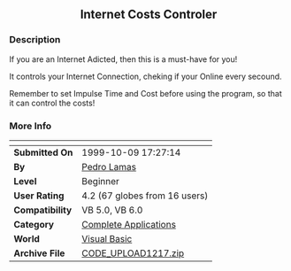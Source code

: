﻿<div align="center">

## Internet Costs Controler


</div>

### Description

If you are an Internet Adicted, then this is a must-have for you!

It controls your Internet Connection, cheking if your Online every secound.

Remember to set Impulse Time and Cost before using the program, so that it can control the costs!
 
### More Info
 


<span>             |<span>
---                |---
**Submitted On**   |1999-10-09 17:27:14
**By**             |[Pedro Lamas](https://github.com/Planet-Source-Code/PSCIndex/blob/master/ByAuthor/pedro-lamas.md)
**Level**          |Beginner
**User Rating**    |4.2 (67 globes from 16 users)
**Compatibility**  |VB 5\.0, VB 6\.0
**Category**       |[Complete Applications](https://github.com/Planet-Source-Code/PSCIndex/blob/master/ByCategory/complete-applications__1-27.md)
**World**          |[Visual Basic](https://github.com/Planet-Source-Code/PSCIndex/blob/master/ByWorld/visual-basic.md)
**Archive File**   |[CODE\_UPLOAD1217\.zip](https://github.com/Planet-Source-Code/pedro-lamas-internet-costs-controler__1-3944/archive/master.zip)








